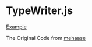 # TypeWriter.js

[Example](https://type-writer-js-ccdd.netlify.app/example3-typewriter/)

The Original Code from [mehaase](https://github.com/mehaase)